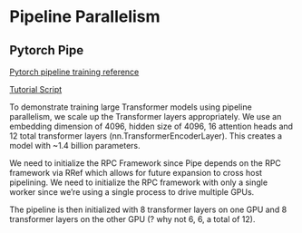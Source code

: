 # Pipeline Parallelism

## Pytorch Pipe
[Pytorch pipeline training reference](https://pytorch.org/tutorials/intermediate/pipeline_tutorial.html)

[Tutorial Script](./torch-pipeline-transformer.py)

To demonstrate training large Transformer models using pipeline parallelism, we scale up the Transformer layers appropriately. We use an embedding dimension of 4096, hidden size of 4096, 16 attention heads and 12 total transformer layers (nn.TransformerEncoderLayer). This creates a model with ~1.4 billion parameters.

We need to initialize the RPC Framework since Pipe depends on the RPC framework via RRef which allows for future expansion to cross host pipelining. We need to initialize the RPC framework with only a single worker since we’re using a single process to drive multiple GPUs.

The pipeline is then initialized with 8 transformer layers on one GPU and 8 transformer layers on the other GPU (? why not 6, 6, a total of 12).
